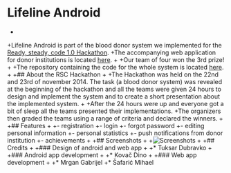 # Lifeline Android
+
+Lifeline Android is part of the blood donor system we implemented for the [Ready, steady, code 1.0 Hackathon](http://rsc.foi.hr).
+The accompanying web application for donor institutions is located [here](http://lifeline.code.sexy/).
+
+Our team of four won the 3rd prize!
+
+The repository containing the code for the whole system is located [here](https://github.com/foivz/RSC-Wrecking-Ball).
+
+## About the RSC Hackathon
+
+The Hackathon was held on the 22nd and 23rd of november 2014. The task (a blood donor system) was revealed at the beginning of the hackathon and all the teams were given 24 hours to design and implement the system and to create a short presentation about the implemented system.
+
+After the 24 hours were up and everyone got a bit of sleep all the teams presented their implementations.
+The organizers then graded the teams using a range of criteria and declared the winners.
+
+## Features
+
+- registration
+- login
+- forgot password
+- editing personal information
+- personal statistics
+- push notifications from donor institution
+- achievements
+
+## Screenshots
+
+![Screenshots](https://raw.githubusercontent.com/reisub/Lifeline-Android/master/screenshots.png)
+
+## Credits
+
+### Design of android and web app
+
+* Tuksar Dubravko
+
+### Android app development
+
+* Kovač Dino
+
+### Web app development
+
+* Mrgan Gabrijel
+* Šafarić Mihael
